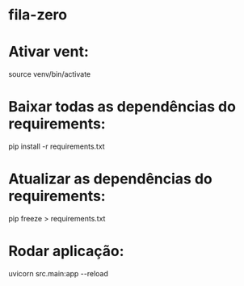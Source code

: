 # fila-zero
 
# Ativar vent:
source venv/bin/activate

# Baixar todas as dependências do requirements:
pip install -r requirements.txt

# Atualizar as dependências do requirements:
pip freeze > requirements.txt

# Rodar aplicação:
uvicorn src.main:app --reload